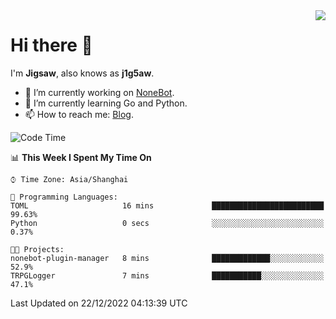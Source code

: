 <a href="#">
  <img align="right" src="https://github-readme-stats.vercel.app/api?username=j1g5awi&count_private=true&show_icons=true&title_color=80070B&text_color=B3B3B3&bg_color=212121&icon_color=80070B" />
</a>

# Hi there 👋

I'm **Jigsaw**, also knows as **j1g5aw**.

- 🔭 I’m currently working on [NoneBot](https://github.com/nonebot).
- 🌱 I’m currently learning Go and Python.
- 📫 How to reach me: [Blog](https://blog.maddestroyer.xyz/).

<!--START_SECTION:waka-->
![Code Time](http://img.shields.io/badge/Code%20Time-897%20hrs%2058%20mins-blue)

📊 **This Week I Spent My Time On** 

```text
⌚︎ Time Zone: Asia/Shanghai

💬 Programming Languages: 
TOML                     16 mins             █████████████████████████   99.63% 
Python                   0 secs              ░░░░░░░░░░░░░░░░░░░░░░░░░   0.37%

🐱‍💻 Projects: 
nonebot-plugin-manager   8 mins              █████████████░░░░░░░░░░░░   52.9% 
TRPGLogger               7 mins              ███████████░░░░░░░░░░░░░░   47.1%

```


 Last Updated on 22/12/2022 04:13:39 UTC
<!--END_SECTION:waka-->

